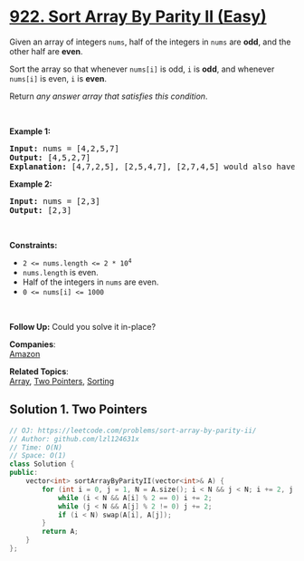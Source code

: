 # [922. Sort Array By Parity II (Easy)](https://leetcode.com/problems/sort-array-by-parity-ii/)

<p>Given an array of integers <code>nums</code>, half of the integers in <code>nums</code> are <strong>odd</strong>, and the other half are <strong>even</strong>.</p>

<p>Sort the array so that whenever <code>nums[i]</code> is odd, <code>i</code> is <strong>odd</strong>, and whenever <code>nums[i]</code> is even, <code>i</code> is <strong>even</strong>.</p>

<p>Return <em>any answer array that satisfies this condition</em>.</p>

<p>&nbsp;</p>
<p><strong>Example 1:</strong></p>

<pre><strong>Input:</strong> nums = [4,2,5,7]
<strong>Output:</strong> [4,5,2,7]
<strong>Explanation:</strong> [4,7,2,5], [2,5,4,7], [2,7,4,5] would also have been accepted.
</pre>

<p><strong>Example 2:</strong></p>

<pre><strong>Input:</strong> nums = [2,3]
<strong>Output:</strong> [2,3]
</pre>

<p>&nbsp;</p>
<p><strong>Constraints:</strong></p>

<ul>
	<li><code>2 &lt;= nums.length &lt;= 2 * 10<sup>4</sup></code></li>
	<li><code>nums.length</code> is even.</li>
	<li>Half of the integers in <code>nums</code> are even.</li>
	<li><code>0 &lt;= nums[i] &lt;= 1000</code></li>
</ul>

<p>&nbsp;</p>
<p><strong>Follow Up:</strong> Could you solve it in-place?</p>


**Companies**:  
[Amazon](https://leetcode.com/company/amazon)

**Related Topics**:  
[Array](https://leetcode.com/tag/array/), [Two Pointers](https://leetcode.com/tag/two-pointers/), [Sorting](https://leetcode.com/tag/sorting/)

## Solution 1. Two Pointers

```cpp
// OJ: https://leetcode.com/problems/sort-array-by-parity-ii/
// Author: github.com/lzl124631x
// Time: O(N)
// Space: O(1)
class Solution {
public:
    vector<int> sortArrayByParityII(vector<int>& A) {
        for (int i = 0, j = 1, N = A.size(); i < N && j < N; i += 2, j += 2) {
            while (i < N && A[i] % 2 == 0) i += 2;
            while (j < N && A[j] % 2 != 0) j += 2;
            if (i < N) swap(A[i], A[j]);
        }
        return A;
    }
};
```
